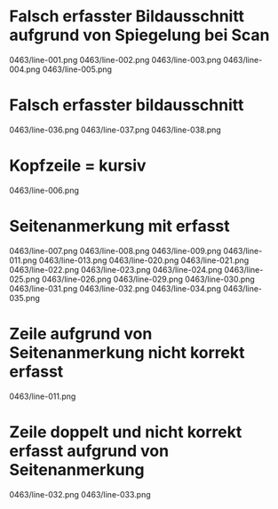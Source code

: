 # Falsch erfasster Bildausschnitt aufgrund von Spiegelung bei Scan
0463/line-001.png
0463/line-002.png
0463/line-003.png
0463/line-004.png
0463/line-005.png
# Falsch erfasster bildausschnitt
0463/line-036.png
0463/line-037.png
0463/line-038.png
# Kopfzeile = kursiv
0463/line-006.png
# Seitenanmerkung mit erfasst
0463/line-007.png
0463/line-008.png
0463/line-009.png
0463/line-011.png
0463/line-013.png
0463/line-020.png
0463/line-021.png
0463/line-022.png
0463/line-023.png
0463/line-024.png
0463/line-025.png
0463/line-026.png
0463/line-029.png
0463/line-030.png
0463/line-031.png
0463/line-032.png
0463/line-034.png
0463/line-035.png
# Zeile aufgrund von Seitenanmerkung nicht korrekt erfasst
0463/line-011.png
# Zeile doppelt und nicht korrekt erfasst aufgrund von Seitenanmerkung
0463/line-032.png
0463/line-033.png
